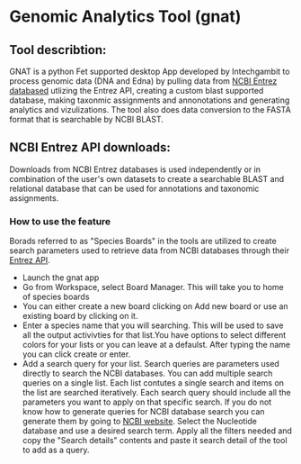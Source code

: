 # Genomic Analytics Tool (gnat)
## Tool describtion: 
GNAT is a python Fet supported desktop App developed by Intechgambit to process genomic data (DNA and Edna) by pulling data from [NCBI Entrez databased](https://www.ncbi.nlm.nih.gov/search/) utlizing the Entrez API, creating a custom blast supported database, making taxonmic assignments and annonotations and generating analytics and vizulizations. The tool also does data conversion to the FASTA format that is searchable by NCBI BLAST.
## NCBI Entrez API downloads:
Downloads from NCBI Entrez databases is used independently or in combination of the user's own datasets to create a searchable BLAST and relational database that can be used for annotations and taxonomic assignments. 
### How to use the feature
Borads referred to as "Species Boards" in the tools are utilized to create search parameters used to retrieve data from NCBI databases through their [Entrez API](https://www.ncbi.nlm.nih.gov/books/NBK25501/).
- Launch the gnat app
- Go from Workspace, select Board Manager. This will take you to home of species boards
- You can either create a new board clicking on Add new board or use an existing board by clicking on it.
- Enter a species name that you will searching. This will be used to save all the output activivties for that list.You have options to select different colors for your lists or you can leave at a defaulst. After typing the name you can click create or enter.
- Add a search query for your list. Search queries are parameters used directly to search the NCBI databases. You can add multiple search queries on a single list. Each list contutes a single search and items on the list are searched iteratively. Each search query should include all the parameters you want to apply on that specific search. If you do not know how to generate queries for NCBI database search you can generate them by going to [NCBI website](https://www.ncbi.nlm.nih.gov). Select the Nucleotide database and use a desired search term. Apply all the filters needed and copy the "Search details" contents and paste it search detail of the tool to add as a query.
